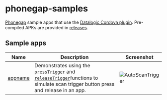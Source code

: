# phonegap-samples
[Phonegap](https://phonegap.com/) sample apps that use the [Datalogic Cordova plugin](https://github.com/datalogic/cordova-plugin-datalogic). Pre-compiled APKs are provided in [releases](https://github.com/datalogic/phonegap-samples/releases).

## Sample apps

| Name | Description | Screenshot
|------|-------------|-----------
| [appname](appdir/) | Demonstrates using the [`pressTrigger`](https://github.com/datalogic/cordova-plugin-datalogic#presstriggersuccesscallback-errorcallback-object) and [`releaseTrigger`](https://github.com/datalogic/cordova-plugin-datalogic#releasetriggersuccesscallback-errorcallback-object)functions to simulate scan trigger button press and release in an app. | ![AutoScanTrigger](appdir/screenshots/screenshot.png)
